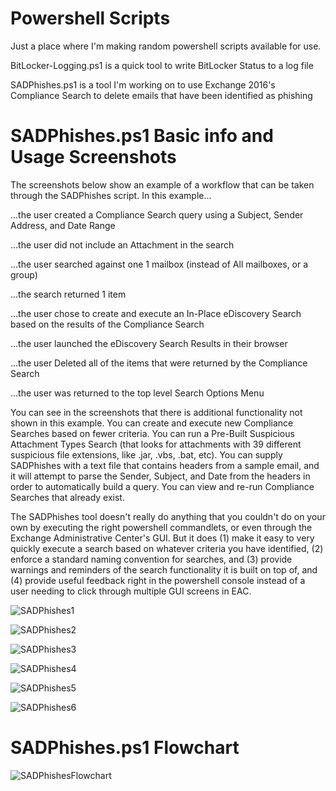 # Powershell Scripts
Just a place where I'm making random powershell scripts available for use.

BitLocker-Logging.ps1 is a quick tool to write BitLocker Status to a log file

SADPhishes.ps1 is a tool I'm working on to use Exchange 2016's Compliance Search to delete emails that have been identified as phishing



# SADPhishes.ps1 Basic info and Usage Screenshots
The screenshots below show an example of a workflow that can be taken through the SADPhishes script.  In this example...

...the user created a Compliance Search query using a Subject, Sender Address, and Date Range

...the user did not include an Attachment in the search

...the user searched against one 1 mailbox (instead of All mailboxes, or a group)

...the search returned 1 item

...the user chose to create and execute an In-Place eDiscovery Search based on the results of the Compliance Search

...the user launched the eDiscovery Search Results in their browser

...the user Deleted all of the items that were returned by the Compliance Search

...the user was returned to the top level Search Options Menu

You can see in the screenshots that there is additional functionality not shown in this example.  You can create and execute new Compliance Searches based on fewer criteria.  You can run a Pre-Built Suspicious Attachment Types Search (that looks for attachments with 39 different suspicious file extensions, like .jar, .vbs, .bat, etc).  You can supply SADPhishes with a text file that contains headers from a sample email, and it will attempt to parse the Sender, Subject, and Date from the headers in order to automatically build a query.  You can view and re-run Compliance Searches that already exist.

The SADPhishes tool doesn't really do anything that you couldn't do on your own by executing the right powershell commandlets, or even through the Exchange Administrative Center's GUI.  But it does (1) make it easy to very quickly execute a search based on whatever criteria you have identified, (2) enforce a standard naming convention for searches, and (3) provide warnings and reminders of the search functionality it is built on top of, and (4) provide useful feedback right in the powershell console instead of a user needing to click through multiple GUI screens in EAC.

![SADPhishes1](/SADPhishes%20Screenshots/SADPhishes1.png)

![SADPhishes2](/SADPhishes%20Screenshots/SADPhishes2.png)

![SADPhishes3](/SADPhishes%20Screenshots/SADPhishes3.png)

![SADPhishes4](/SADPhishes%20Screenshots/SADPhishes4.png)

![SADPhishes5](/SADPhishes%20Screenshots/SADPhishes5.png)

![SADPhishes6](/SADPhishes%20Screenshots/SADPhishes6.png)

# SADPhishes.ps1 Flowchart
![SADPhishesFlowchart](/SADPhishes%20Screenshots/SADPhishesFlowchart.jpg)
